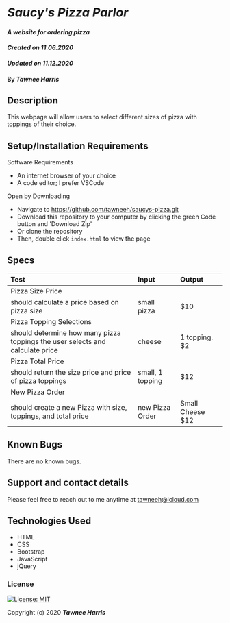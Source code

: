 # _Saucy's Pizza Parlor_

#### _A website for ordering pizza_ 
#### _Created on 11.06.2020_
#### _Updated on 11.12.2020_

#### By _**Tawnee Harris**_

## Description

This webpage will allow users to select different sizes of pizza with toppings of their choice.

## Setup/Installation Requirements

Software Requirements
* An internet browser of your choice
* A code editor; I prefer VSCode

Open by Downloading
* Navigate to <https://github.com/tawneeh/saucys-pizza.git>
* Download this repository to your computer by clicking the green Code button and 'Download Zip'
* Or clone the repository
* Then, double click `index.html` to view the page

## Specs

| Test | Input | Output |
| :----------- | :----------------------| :----------- |
| Pizza Size Price  |||
| should calculate a price based on pizza size | small pizza | $10 |
| Pizza Topping Selections |||
| should determine how many pizza toppings the user selects and calculate price | cheese | 1 topping. $2
| Pizza Total Price |||
| should return the size price and price of pizza toppings | small, 1 topping | $12
| New Pizza Order |||
| should create a new Pizza with size, toppings, and total price | new Pizza Order | Small Cheese $12

## Known Bugs

There are no known bugs.

## Support and contact details

Please feel free to reach out to me anytime at <tawneeh@icloud.com>

## Technologies Used

* HTML
* CSS
* Bootstrap
* JavaScript
* jQuery

### License

[![License: MIT](https://img.shields.io/badge/License-MIT-yellow.svg)](https://opensource.org/licenses/MIT)

Copyright (c) 2020 **_Tawnee Harris_**